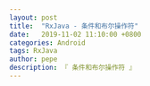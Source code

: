 ```yaml
---
layout: post
title:  "RxJava - 条件和布尔操作符"
date:   2019-11-02 11:10:00 +0800
categories: Android
tags: RxJava
author: pepe
description: 『 条件和布尔操作符 』
---
```





